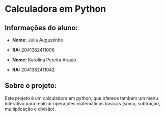 # Calculadora em Python

## Informações do aluno:
- **Nome:** Julia Augustinho 
- **RA:** 2041382411006

- **Nome:** Karolina Pereira Araujo
- **RA:** 2041382411042

## Sobre o projeto:
Este projeto é um calculadora em python, que oferece também um menu interativo para realizar operações matemáticas básicas (soma, subtração, multiplicação e divisão).
